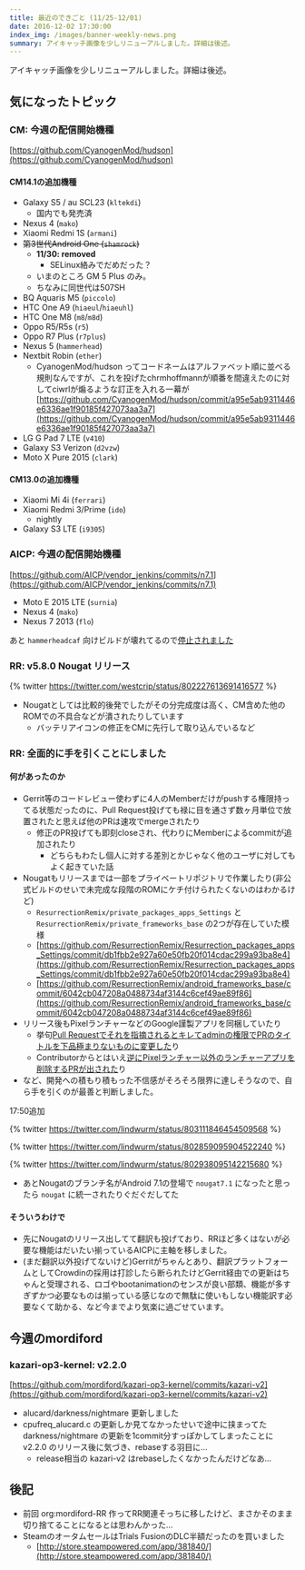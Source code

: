 ```yaml
---
title: 最近のできごと (11/25-12/01)
date: 2016-12-02 17:30:00
index_img: /images/banner-weekly-news.png
summary: アイキャッチ画像を少しリニューアルしました。詳細は後述。
---
```


アイキャッチ画像を少しリニューアルしました。詳細は後述。

<!--more-->

## 気になったトピック

### CM: 今週の配信開始機種

[https://github.com/CyanogenMod/hudson](https://github.com/CyanogenMod/hudson)

#### CM14.1の追加機種

- Galaxy S5 / au SCL23 (`kltekdi`)
    - 国内でも発売済
- Nexus 4 (`mako`)
- Xiaomi Redmi 1S (`armani`)
- <del>第3世代Android One (`shamrock`)</del>
    - **11/30: removed**
        - SELinux絡みでだめだった？
    - いまのところ GM 5 Plus のみ。
    - ちなみに同世代は507SH
- BQ Aquaris M5 (`piccolo`)
- HTC One A9 (`hiaeul`/`hiaeuhl`)
- HTC One M8 (`m8`/`m8d`)
- Oppo R5/R5s (`r5`)
- Oppo R7 Plus (`r7plus`)
- Nexus 5 (`hammerhead`)
- Nextbit Robin (`ether`)
    - CyanogenMod/hudson ってコードネームはアルファベット順に並べる規則なんですが、これを投げたchrmhoffmannが順番を間違えたのに対してciwrlが煽るような訂正を入れる一幕が
[https://github.com/CyanogenMod/hudson/commit/a95e5ab9311446e6336ae1f90185f427073aa3a7](https://github.com/CyanogenMod/hudson/commit/a95e5ab9311446e6336ae1f90185f427073aa3a7)
- LG G Pad 7 LTE (`v410`)
- Galaxy S3 Verizon (`d2vzw`)
- Moto X Pure 2015 (`clark`)

#### CM13.0の追加機種

- Xiaomi Mi 4i (`ferrari`)
- Xiaomi Redmi 3/Prime (`ido`)
    - nightly
- Galaxy S3 LTE (`i9305`)

### AICP: 今週の配信開始機種

[https://github.com/AICP/vendor_jenkins/commits/n7.1](https://github.com/AICP/vendor_jenkins/commits/n7.1)

- Moto E 2015 LTE (`surnia`)
- Nexus 4 (`mako`)
- Nexus 7 2013 (`flo`)

あと `hammerheadcaf` 向けビルドが壊れてるので[停止されました](https://github.com/AICP/vendor_jenkins/commit/19049d70dc873b7c0b0e8703336b074d8729f41f)

### RR: v5.8.0 Nougat リリース

{% twitter https://twitter.com/westcrip/status/802227613691416577 %}

- Nougatとしては比較的後発でしたがその分完成度は高く、CM含めた他のROMでの不具合などが潰されたりしています
    - バッテリアイコンの修正をCMに先行して取り込んでいるなど

### RR: 全面的に手を引くことにしました

#### 何があったのか

- Gerrit等のコードレビュー使わずに4人のMemberだけがpushする権限持ってる状態だったのに、Pull Request投げても禄に目を通さず数ヶ月単位で放置されたと思えば他のPRは速攻でmergeされたり
    - 修正のPR投げても即刻closeされ、代わりにMemberによるcommitが追加されたり
        - どちらもわたし個人に対する差別とかじゃなく他のユーザに対してもよく起きていた話
- Nougatもリリースまでは一部をプライベートリポジトリで作業したり(非公式ビルドのせいで未完成な段階のROMにケチ付けられたくないのはわかるけど)
    - `ResurrectionRemix/private_packages_apps_Settings` と `ResurrectionRemix/private_frameworks_base` の2つが存在していた模様
    - [https://github.com/ResurrectionRemix/Resurrection_packages_apps_Settings/commit/db1fbb2e927a60e50fb20f014cdac299a93ba8e4](https://github.com/ResurrectionRemix/Resurrection_packages_apps_Settings/commit/db1fbb2e927a60e50fb20f014cdac299a93ba8e4)
    - [https://github.com/ResurrectionRemix/android_frameworks_base/commit/6042cb047208a0488734af3144c6cef49ae89f86](https://github.com/ResurrectionRemix/android_frameworks_base/commit/6042cb047208a0488734af3144c6cef49ae89f86)
- リリース後もPixelランチャーなどのGoogle謹製アプリを同梱していたり
    - 挙句[Pull Requestでそれを指摘されるとキレてadminの権限でPRのタイトルを下品極まりないものに変更した](https://github.com/ResurrectionRemix/android_vendor_resurrection/pull/47)り
    - Contributorからとはいえ[逆にPixelランチャー以外のランチャーアプリを削除するPRが出された](https://github.com/ResurrectionRemix/android_vendor_resurrection/pull/50)り
- など、開発への積もり積もった不信感がそろそろ限界に達しそうなので、自ら手を引くのが最善と判断しました。

17:50追加

{% twitter https://twitter.com/lindwurm/status/803111846454509568 %}

{% twitter https://twitter.com/lindwurm/status/802859095904522240 %}

{% twitter https://twitter.com/lindwurm/status/802938095142215680 %}

- あとNougatのブランチ名がAndroid 7.1の登場で `nougat7.1` になったと思ったら `nougat` に統一されたりぐだぐだしてた

#### そういうわけで

- 先にNougatのリリース出してて翻訳も投げており、RRほど多くはないが必要な機能はだいたい揃っているAICPに主軸を移しました。
- (まだ翻訳以外投げてないけど)Gerritがちゃんとあり、翻訳プラットフォームとしてCrowdinの採用は打診したら断られたけどGerrit経由での更新はちゃんと受理される、ロゴやbootanimationのセンスが良い部類、機能が多すぎずかつ必要なものは揃っている感じなので無駄に使いもしない機能訳す必要なくて助かる、など今までより気楽に過ごせています。

## 今週のmordiford

### kazari-op3-kernel: v2.2.0

[https://github.com/mordiford/kazari-op3-kernel/commits/kazari-v2](https://github.com/mordiford/kazari-op3-kernel/commits/kazari-v2)

- alucard/darkness/nightmare 更新しました
- cpufreq_alucard.c の更新しか見てなかったせいで途中に挟まってた darkness/nightmare の更新を1commit分すっぽかしてしまったことに v2.2.0 のリリース後に気づき、rebaseする羽目に…
    - release相当の kazari-v2 はrebaseしたくなかったんだけどなあ…

## 後記

- 前回 org:mordiford-RR 作ってRR関連そっちに移したけど、まさかそのまま切り捨てることになるとは思わんかった…
- SteamのオータムセールはTrials FusionのDLC半額だったのを買いました
    - [http://store.steampowered.com/app/381840/](http://store.steampowered.com/app/381840/)
